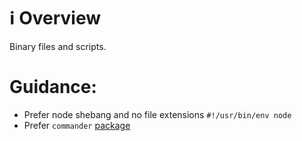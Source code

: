 # ℹ Overview

Binary files and scripts. 


# Guidance:

- Prefer node shebang and no file extensions `#!/usr/bin/env node`
- Prefer `commander` [package](https://github.com/tj/commander.js)
